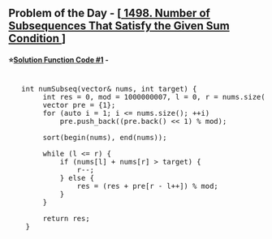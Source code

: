 ## Problem of the Day - [<a href="https://leetcode.com/problems/number-of-subsequences-that-satisfy-the-given-sum-condition/"> 1498. Number of Subsequences That Satisfy the Given Sum Condition </a>]


#### ⭐<ins>Solution Function Code #1</ins> -
<pre>

   int numSubseq(vector<int>& nums, int target) {
        int res = 0, mod = 1000000007, l = 0, r = nums.size() - 1;
        vector<int> pre = {1};
        for (auto i = 1; i <= nums.size(); ++i)
            pre.push_back((pre.back() << 1) % mod);   
                
        sort(begin(nums), end(nums));
        
        while (l <= r) {
            if (nums[l] + nums[r] > target) {
                r--;
            } else {
                res = (res + pre[r - l++]) % mod;
            }
        }

        return res;
    }
</pre>
